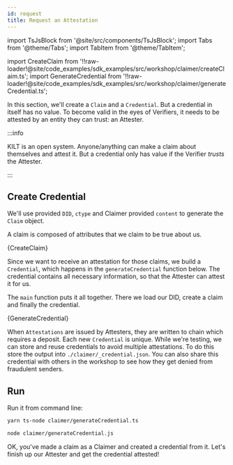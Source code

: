 ```yaml
---
id: request
title: Request an Attestation
---
```


import TsJsBlock from '@site/src/components/TsJsBlock';
import Tabs from '@theme/Tabs';
import TabItem from '@theme/TabItem';

import CreateClaim from '!!raw-loader!@site/code_examples/sdk_examples/src/workshop/claimer/createClaim.ts';
import GenerateCredential from '!!raw-loader!@site/code_examples/sdk_examples/src/workshop/claimer/generateCredential.ts';

In this section, we'll create a `Claim` and a `Credential`.
But a credential in itself has no value.
To become valid in the eyes of <span className="label-role verifier">Verifiers</span>, it needs to be attested by an entity they can trust: an <span className="label-role attester">Attester</span>.

:::info

 KILT is an open system.
 Anyone/anything can make a claim about themselves and attest it.
 But a credential only has value if the Verifier _trusts_ the Attester.

:::

## Create Credential

We'll use provided `DID`, `ctype` and <span className="label-role claimer">Claimer</span> provided `content` to generate the `Claim` object.

A claim is composed of attributes that we claim to be true about us.

<TsJsBlock fileName="claimer/createClaim">
  {CreateClaim}
</TsJsBlock>

Since we want to receive an attestation for those claims, we build a `Credential`, which happens in the `generateCredential` function below.
The credential contains all necessary information, so that the <span className="label-role attester">Attester</span> can attest it for us.

The `main` function puts it all together.
There we load our DID, create a claim and finally the credential.

<TsJsBlock fileName="claimer/generateCredential">
  {GenerateCredential}
</TsJsBlock>

When `Attestations` are issued by <span className="label-role attester">Attesters</span>, they are written to chain which requires a deposit.
Each new `Credential` is unique.
While we're testing, we can store and reuse credentials to avoid multiple attestations.
To do this store the output into `./claimer/_credential.json`.
You can also share this credential with others in the workshop to see how they get denied from fraudulent senders.

## Run

Run it from command line:

<Tabs groupId="ts-js-choice">
  <TabItem value='ts' label='Typescript' default>

  ```bash
  yarn ts-node claimer/generateCredential.ts
  ```

  </TabItem>
  <TabItem value='js' label='Javascript'>

  ```bash
  node claimer/generateCredential.js
  ```

  </TabItem>
</Tabs>

OK, you've made a claim as a <span className="label-role claimer">Claimer</span> and created a credential from it.
Let's finish up our <span className="label-role attester">Attester</span> and get the credential attested!
